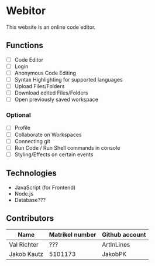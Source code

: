 # Webitor

This website is an online code editor.

## Functions

-   [ ] Code Editor
-   [ ] Login
-   [ ] Anonymous Code Editing
-   [ ] Syntax Highlighting for supported languages
-   [ ] Upload Files/Folders
-   [ ] Download edited Files/Folders
-   [ ] Open previously saved workspace

### Optional

-   [ ] Profile
-   [ ] Collaborate on Workspaces
-   [ ] Connecting git
-   [ ] Run Code / Run Shell commands in console
-   [ ] Styling/Effects on certain events

## Technologies

-   JavaScript (for Frontend)
-   Node.js
-   Database???

## Contributors

| Name        | Matrikel number | Github account |
| ----------- | --------------- | -------------- |
| Val Richter | ???             | ArtInLines     |
| Jakob Kautz | 5101173         | JakobPK        |
